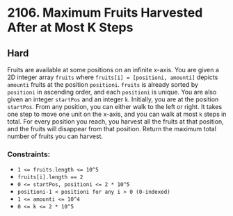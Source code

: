 # 2106. Maximum Fruits Harvested After at Most K Steps

## Hard

Fruits are available at some positions on an infinite x-axis. You are given a 2D integer array `fruits` where
`fruits[i] = [positioni, amounti]` depicts `amounti` fruits at the position `positioni`. `fruits` is already sorted by
`positioni` in ascending order, and each `positioni` is unique. You are also given an integer `startPos` and an integer
`k`. Initially, you are at the position `startPos`. From any position, you can either walk to the left or right. It
takes one step to move one unit on the x-axis, and you can walk at most `k` steps in total. For every position you
reach, you harvest all the fruits at that position, and the fruits will disappear from that position. Return the maximum
total number of fruits you can harvest.

### Constraints:

- `1 <= fruits.length <= 10^5`
- `fruits[i].length == 2`
- `0 <= startPos, positioni <= 2 * 10^5`
- `positioni-1 < positioni for any i > 0 (0-indexed)`
- `1 <= amounti <= 10^4`
- `0 <= k <= 2 * 10^5`
